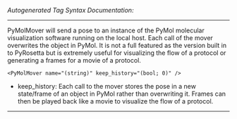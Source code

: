 _Autogenerated Tag Syntax Documentation:_

---
PyMolMover will send a pose to an instance of the PyMol molecular visualization software running on the local host. Each call of the mover overwrites the object in PyMol. It is not a full featured as the version built in to PyRosetta but is extremely useful for visualizing the flow of a protocol or generating a frames for a movie of a protocol.

```
<PyMolMover name="(string)" keep_history="(bool; 0)" />
```

-   keep_history: Each call to the mover stores the pose in a new state/frame of an object in PyMol rather than overwriting it. Frames can then be played back like a movie to visualize the flow of a protocol.

---
